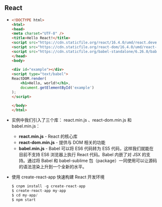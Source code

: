 ## React

- ~~~html
  <!DOCTYPE html>
  <html>
  <head>
  <meta charset="UTF-8" />
  <title>Hello React!</title>
  <script src="https://cdn.staticfile.org/react/16.4.0/umd/react.development.js"></script>
  <script src="https://cdn.staticfile.org/react-dom/16.4.0/umd/react-dom.development.js"></script>
  <script src="https://cdn.staticfile.org/babel-standalone/6.26.0/babel.min.js"></script>
  </head>
  <body>
   
  <div id="example"></div>
  <script type="text/babel">
  ReactDOM.render(
      <h1>Hello, world!</h1>,
      document.getElementById('example')
  );
  </script>
   
  </body>
  </html>
  ~~~

- 实例中我们引入了三个库： react.min.js 、react-dom.min.js 和 babel.min.js：

  - **react.min.js** - React 的核心库
  - **react-dom.min.js** - 提供与 DOM 相关的功能
  - **babel.min.js** - Babel 可以将 ES6 代码转为 ES5 代码，这样我们就能在目前不支持 ES6 浏览器上执行 React 代码。Babel 内嵌了对 JSX 的支持。通过将 Babel 和 babel-sublime 包（package）一同使用可以让源码的语法渲染上升到一个全新的水平。

- 使用 create-react-app 快速构建 React 开发环境

  ~~~java
  $ cnpm install -g create-react-app
  $ create-react-app my-app
  $ cd my-app/
  $ npm start
  ~~~

  


